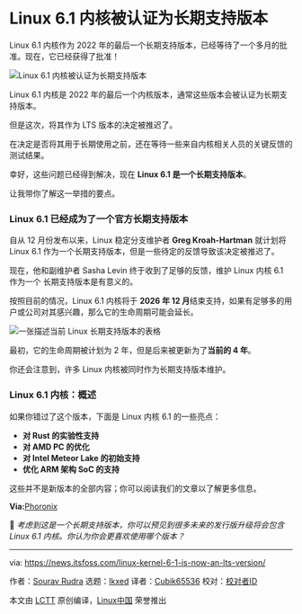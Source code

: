 [#]: subject: "Linux Kernel 6.1 is Now Approved as an LTS Version"
[#]: via: "https://news.itsfoss.com/linux-kernel-6-1-is-now-an-lts-version/"
[#]: author: "Sourav Rudra https://news.itsfoss.com/author/sourav/"
[#]: collector: "lkxed"
[#]: translator: "Cubik65536"
[#]: reviewer: " "
[#]: publisher: " "
[#]: url: " "

Linux 6.1 内核被认证为长期支持版本
======

Linux 6.1 内核作为 2022 年的最后一个长期支持版本，已经等待了一个多月的批准。现在，它已经获得了批准！

![Linux 6.1 内核被认证为长期支持版本][1]

Linux 6.1 内核是 2022 年的最后一个内核版本，通常这些版本会被认证为长期支持版本。

但是这次，将其作为 LTS 版本的决定被推迟了。

在决定是否将其用于长期使用之前，还在等待一些来自内核相关人员的关键反馈的测试结果。

幸好，这些问题已经得到解决，现在 **Linux 6.1 是一个长期支持版本**。

让我带你了解这一举措的要点。

### Linux 6.1 已经成为了一个官方长期支持版本

自从 12 月份发布以来，Linux 稳定分支维护者 **Greg Kroah-Hartman** 就计划将 Linux 6.1 作为一个长期支持版本，但是一些待定的反馈导致该决定被推迟了。

现在，他和副维护者 Sasha Levin 终于收到了足够的反馈，维护 Linux 内核 6.1 作为一个 长期支持版本是有意义的。

按照目前的情况，Linux 6.1 内核将于 **2026 年 12 月**结束支持，如果有足够多的用户或公司对其感兴趣，那么它的生命周期可能会延长。

![一张描述当前 Linux 长期支持版本的表格][2]

最初，它的生命周期被计划为 2 年，但是后来被更新为了**当前的 4 年**。

你还会注意到，许多 Linux 内核被同时作为长期支持版本维护。

### Linux 6.1 内核：概述

如果你错过了这个版本，下面是 Linux 内核 6.1 的一些亮点：

- **对 Rust 的实验性支持**
- **对 AMD PC 的优化**
- **对 Intel Meteor Lake 的初始支持**
- **优化 ARM 架构 SoC 的支持**

这些并不是新版本的全部内容；你可以阅读我们的文章以了解更多信息。

**Via:**[Phoronix][3]

💬 _考虑到这是一个长期支持版本，你可以预见到很多未来的发行版升级将会包含 Linux 6.1 内核。你认为你会更喜欢使用哪个版本？_

--------------------------------------------------------------------------------

via: https://news.itsfoss.com/linux-kernel-6-1-is-now-an-lts-version/

作者：[Sourav Rudra][a]
选题：[lkxed][b]
译者：[Cubik65536](https://github.com/Cubik65536)
校对：[校对者ID](https://github.com/校对者ID)

本文由 [LCTT](https://github.com/LCTT/TranslateProject) 原创编译，[Linux中国](https://linux.cn/) 荣誉推出

[a]: https://news.itsfoss.com/author/sourav/
[b]: https://github.com/lkxed/
[1]: https://news.itsfoss.com/content/images/size/w2000/2023/02/linux-6-1-to-be-lts.png
[2]: https://news.itsfoss.com/content/images/2023/02/Linux_Kernel_LTS.jpg
[3]: https://www.phoronix.com/news/Linux-6.1-LTS-Official
[4]: https://itsfoss.com/signup/
[5]: https://itsfoss.com/flatpak-vs-snap/
[6]: https://www.socallinuxexpo.org/scale/20x
[7]: https://news.itsfoss.com/upcoming-code-editors/
[8]: https://news.itsfoss.com/new-distros-2023/
